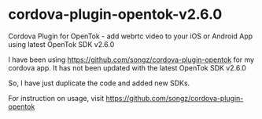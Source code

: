 # cordova-plugin-opentok-v2.6.0
Cordova Plugin for OpenTok - add webrtc video to your iOS or Android App using latest OpenTok SDK v2.6.0

I have been using https://github.com/songz/cordova-plugin-opentok for my cordova app. It has not been updated with the latest OpenTok SDK v2.6.0

So, I have just duplicate the code and added new SDKs.

For instruction on usage, visit https://github.com/songz/cordova-plugin-opentok
